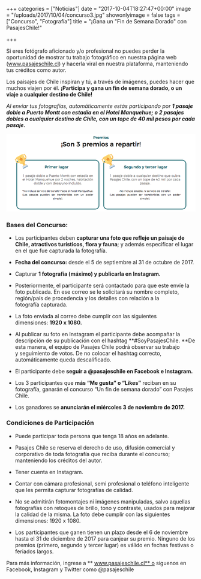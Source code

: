 +++
categories = ["Noticias"]
date = "2017-10-04T18:27:47+00:00"
image = "/uploads/2017/10/04/concurso3.jpg"
showonlyimage = false
tags = ["Concurso", "Fotografía"]
title = "¡Gana un \"Fin de Semana Dorado\" con PasajesChile!"

+++


Si eres fotógrafo aficionado y/o profesional no puedes perder la oportunidad de mostrar tu trabajo fotográfico en nuestra página web (www.pasajeschile.cl) y hacerla viral en nuestra plataforma, manteniendo tus créditos como autor.

Los paisajes de Chile inspiran y tú, a través de imágenes, puedes hacer que muchos viajen por él. **¡Participa y gana un fin de semana dorado, o un viaje a cualquier destino de Chile!**

*Al enviar tus fotografías, automáticamente estás participando por **1 pasaje doble a Puerto Montt con estadía en el Hotel Manquehue; o 2 pasajes dobles a cualquier destino de Chile, con un tope de 40 mil pesos por cada pasaje.***

![](/uploads/2017/10/04/Captura%20de%20pantalla%202017-10-04%20a%20la(s)%2018.32.02.png)

### Bases del Concurso:

* Los participantes deben **capturar una foto que refleje un paisaje de Chile, atractivos turísticos, flora y fauna**; y además especificar el lugar en el que fue capturada la fotografía.

* **Fecha del concurso:** desde el 5 de septiembre al 31 de octubre de 2017.

* Capturar **1 fotografía (máximo) y publicarla en Instagram.**

* Posteriormente, el participante será contactado para que este envíe la foto publicada. En ese correo se le solicitará su nombre completo, región/país de procedencia y los detalles con relación a la fotografía capturada.

* La foto enviada al correo debe cumplir con las siguientes dimensiones: **1920 x 1080.**

* Al publicar su foto en Instagram el participante debe acompañar la descripción de su publicación con el hashtag **#SoyPasajesChile. **De esta manera, el equipo de Pasajes Chile podrá observar su trabajo y seguimiento de votos. De no colocar el hashtag correcto, automáticamente queda descalificado.

* El participante debe **seguir a @pasajeschile en Facebook e Instagram.**

* Los 3 participantes que **más “Me gusta” o “Likes”** reciban en su fotografía, ganarán el concurso “Un fin de semana dorado” con Pasajes Chile.

* Los ganadores se **anunciarán el miércoles 3 de noviembre de 2017.**

### Condiciones de Participación

* Puede participar toda persona que tenga 18 años en adelante.

* Pasajes Chile se reserva el derecho de uso, difusión comercial y corporativo de toda fotografía que reciba durante el concurso; manteniendo los créditos del autor.

* Tener cuenta en Instagram.

* Contar con cámara profesional, semi profesional o teléfono inteligente que les permita capturar fotografías de calidad.

* No se admitirán fotomontajes ni imágenes manipuladas, salvo aquellas fotografías con retoques de brillo, tono y contraste, usados para mejorar la calidad de la misma. La foto debe cumplir con las siguientes dimensiones: 1920 x 1080.

* Los participantes que ganen tienen un plazo desde el 6 de noviembre hasta el 31 de diciembre de 2017 para canjear su premio. Ninguno de los premios (primero, segundo y tercer lugar) es válido en fechas festivas o feriados largos.

Para más información, ingrese a ** www.pasajeschile.cl** o síguenos en Facebook, Instagram y Twitter como @pasajeschile